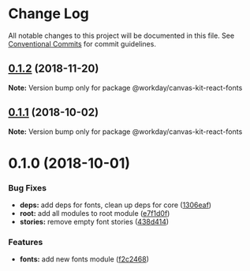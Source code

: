 # Change Log

All notable changes to this project will be documented in this file.
See [Conventional Commits](https://conventionalcommits.org) for commit guidelines.

<a name="0.1.2"></a>
## [0.1.2](https://ghe.megaleo.com/design/canvas-kit-react/tree/master/modules/canvas-kit-react-fonts/compare/@workday/canvas-kit-react-fonts@0.1.1...@workday/canvas-kit-react-fonts@0.1.2) (2018-11-20)




**Note:** Version bump only for package @workday/canvas-kit-react-fonts

<a name="0.1.1"></a>
## [0.1.1](https://ghe.megaleo.com/design/canvas-kit-react/tree/master/modules/canvas-kit-react-fonts/compare/@workday/canvas-kit-react-fonts@0.1.0...@workday/canvas-kit-react-fonts@0.1.1) (2018-10-02)




**Note:** Version bump only for package @workday/canvas-kit-react-fonts

<a name="0.1.0"></a>
# 0.1.0 (2018-10-01)


### Bug Fixes

* **deps:** add deps for fonts, clean up deps for core ([1306eaf](https://ghe.megaleo.com/design/canvas-kit-react/tree/master/modules/canvas-kit-react-fonts/commits/1306eaf))
* **root:** add all modules to root module ([e7f1d0f](https://ghe.megaleo.com/design/canvas-kit-react/tree/master/modules/canvas-kit-react-fonts/commits/e7f1d0f))
* **stories:** remove empty font stories ([438d414](https://ghe.megaleo.com/design/canvas-kit-react/tree/master/modules/canvas-kit-react-fonts/commits/438d414))


### Features

* **fonts:** add new fonts module ([f2c2468](https://ghe.megaleo.com/design/canvas-kit-react/tree/master/modules/canvas-kit-react-fonts/commits/f2c2468))
